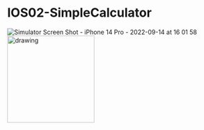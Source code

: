 # IOS02-SimpleCalculator
![Simulator Screen Shot - iPhone 14 Pro - 2022-09-14 at 16 01 58](https://user-images.githubusercontent.com/98465848/190161159-b1dfdb18-9542-4739-a132-ea259abb2285.png)
<img src="https://user-images.githubusercontent.com/98465848/190161159-b1dfdb18-9542-4739-a132-ea259abb2285.png" alt="drawing" style="width:200px;"/>
